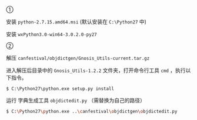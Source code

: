 ①

安装 `python-2.7.15.amd64.msi` (默认安装在 `C:\Python27` 中)

安装 `wxPython3.0-win64-3.0.2.0-py27`

②

解压 `canfestival/objdictgen/Gnosis_Utils-current.tar.gz`

进入解压后目录中的 `Gnosis_Utils-1.2.2` 文件夹，打开命令行工具 `cmd` ，执行以下指令。

```shell
$ C:\Python27\python.exe setup.py install
```

运行 字典生成工具 `objdictedit.py` （需替换为自己的路径）

```sh
$ C:\Python27\python.exe ..\canfestival\objdictgen\objdictedit.py
```

